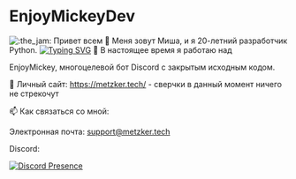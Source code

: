 # EnjoyMickeyDev
<!-- [![wakatime](https://wakatime.com/badge/user/0bbcea41-697b-4ca8-8944-5aa93bf156c5.svg)](https://wakatime.com/@0bbcea41-697b-4ca8-8944-5aa93bf156c5)

![stats](https://github-readme-stats.vercel.app/api?username=EnjoyMickeyDev&show_icons=true&theme=midnight-purple)</br>

[![stats](https://github-readme-stats.vercel.app/api/wakatime?username=@0bbcea41-697b-4ca8-8944-5aa93bf156c5&theme=midnight-purple)](https://wakatime.com/@0bbcea41-697b-4ca8-8944-5aa93bf156c5) -->
  ![:the_jam:](https://cdn.discordapp.com/emojis/745354525958996138.gif?v=1) Привет всем 👋
  Меня зовут Миша, и я 20-летний разработчик Python.
  [![Typing SVG](https://readme-typing-svg.herokuapp.com?color=%2336BCF7&lines=Computer+science+student)](https://git.io/typing-svg)
  🔭 В настоящее время я работаю над

  EnjoyMickey, многоцелевой бот Discord с закрытым исходным кодом.
  
  🌱 Личный сайт:
  https://metzker.tech/ - сверчки в данный момент ничего не стрекочут

  
  📫 Как связаться со мной:

  Электронная почта: support@metzker.tech


  Discord:
  
  [![Discord Presence](https://lanyard.cnrad.dev/api/627925818429145119)](https://discord.com/users/627925818429145119)
